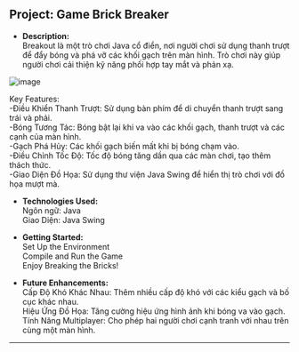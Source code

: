 Project: Game Brick Breaker
------------------------------------------------------------------------------------------------------------------------

- **Description:** <br>
  Breakout là một trò chơi Java cổ điển, nơi người chơi sử dụng thanh trượt để đẩy bóng và phá vỡ các khối gạch trên màn hình. Trò chơi này giúp người chơi cải thiện kỹ năng phối hợp tay mắt và phản xạ.

![image](https://github.com/user-attachments/assets/efbd7717-be74-4561-905b-74fe1632bc85)


  Key Features:<br>
    -Điều Khiển Thanh Trượt: Sử dụng bàn phím để di chuyển thanh trượt sang trái và phải.<br>
    -Bóng Tương Tác: Bóng bật lại khi va vào các khối gạch, thanh trượt và các cạnh của màn hình.<br>
    -Gạch Phá Hủy: Các khối gạch biến mất khi bị bóng chạm vào.<br>
    -Điều Chỉnh Tốc Độ: Tốc độ bóng tăng dần qua các màn chơi, tạo thêm thách thức.<br>
    -Giao Diện Đồ Họa: Sử dụng thư viện Java Swing để hiển thị trò chơi với đồ họa mượt mà.<br>


- **Technologies Used:** <br>
  Ngôn ngữ: Java<br>
  Giao Diện: Java Swing<br>


- **Getting Started:** <br>
  Set Up the Environment<br>
  Compile and Run the Game<br>
  Enjoy Breaking the Bricks!<br>

- **Future Enhancements:** <br>
  Cấp Độ Khó Khác Nhau: Thêm nhiều cấp độ khó với các kiểu gạch và bố cục khác nhau.<br>
  Hiệu Ứng Đồ Họa: Tăng cường hiệu ứng hình ảnh khi bóng va vào gạch.<br>
  Tính Năng Multiplayer: Cho phép hai người chơi cạnh tranh với nhau trên cùng một màn hình.<br>

------------------------------------------------------------------------------------------------------------------------------------------
